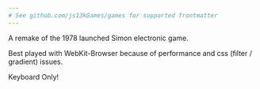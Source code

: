 ```yaml
---
# See github.com/js13kGames/games for supported frontmatter
---
```

A remake of the 1978 launched Simon electronic game.

Best played with WebKit-Browser because of performance and css (filter / gradient) issues. 

Keyboard Only!